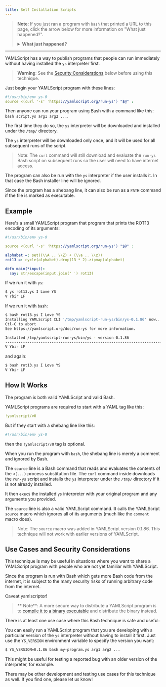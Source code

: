 ```yaml
---
title: Self Installation Scripts
---
```


<blockquote>

**Note**: If you just ran a program with `bash` that printed a URL
to this page, click the arrow below for more information on "What just
happened?".

<details><summary><strong>What just happened?</strong></summary>

If you are reading this you probably just ran a YAMLScript program with `bash`.
The first time you do that, the program installed the `ys` interpreter under the
`/tmp/` directory for you and then ran the program with it.
Subsequent runs of the program will use that installed `ys` interpreter.

You may continue to run the program this way, but there will be a slight delay
at the start each time while the `run-ys` auto-installer script is downloaded.

It is very easy to install the `ys` interpreter permanently on your system so
that you can run the program with `ys` instead of `bash`.

```bash
$ curl -s https://yamlscript.org/install-ys | bash
```

See the [YAMLScript Installation](/doc/install) page for more information.
</details>
</blockquote>

----

YAMLScript has a way to publish programs that people can run immediately without
having installed the `ys` interpreter first.

> **Warning**: See the [Security Considerations](
  #use-cases-and-security-considerations) below before using this technique.

Just begin your YAMLScript program with these lines:

```yaml
#!/usr/bin/env ys-0
source <(curl '-s' 'https://yamlscript.org/run-ys') "$@" :
```

Then anyone can run your program using Bash with a command like this:
`bash script.ys arg1 arg2 ...`.

The first time they do so, the `ys` interpreter will be downloaded and installed
under the `/tmp/` directory.

The `ys` interpreter will be downloaded only once, and it will be used for all
subsequent runs of the script.

> Note: The `curl` command will still download and evaluate the `run-ys` Bash
script on subsequent runs so the user will need to have internet access.

The program can also be run with the `ys` interpreter if the user installs it.
In that case the Bash installer line will be ignored.

Since the program has a shebang line, it can also be run as a `PATH` command
if the file is marked as executable.


## Example

Here's a small YAMLScript program that program that prints the ROT13 encoding of
its arguments:

```yaml
#!/usr/bin/env ys-0

source <(curl '-s' 'https://yamlscript.org/run-ys') "$@" :

alphabet =: set((\\A .. \\Z) + (\\a .. \\z))
rot13 =: cycle(alphabet).drop(13 * 2).zipmap(alphabet)

defn main(*input):
  say: str/escape(input.join(' ') rot13)
```

If we run it with `ys`:

```bash
$ ys rot13.ys I Love YS
V Ybir LF
```

If we run it with `bash`:

```bash
$ bash rot13.ys I Love YS
Installing YAMLScript CLI '/tmp/yamlscript-run-ys/bin/ys-0.1.86' now...
Ctl-C to abort
See https://yamlscript.org/doc/run-ys for more information.

Installed /tmp/yamlscript-run-ys/bin/ys - version 0.1.86
--------------------------------------------------------------------------------
V Ybir LF
```

and again:

```bash
$ bash rot13.ys I Love YS
V Ybir LF
```


## How It Works

The program is both valid YAMLScript and valid Bash.

YAMLScript programs are required to start with a YAML tag like this:

```yaml
!yamlscript/v0
```

But if they start with a shebang line like this:

```yaml
#!/usr/bin/env ys-0
```

then the `!yamlscript/v0` tag is optional.

When you run the program with `bash`, the shebang line is merely a comment and
ignored by Bash.

The `source` line is a Bash command that reads and evaluates the contents of the
`<(...)` process substitution file.
The `curl` command inside downloads the `run-ys` script and installs the `ys`
interpreter under the `/tmp/` directory if it is not already installed.

It then `exec`s the installed `ys` interpreter with your original program and
any arguments you provided.

The `source` line is also a valid YAMLScript command.
It calls the YAMLScript `source` macro which ignores all of its arguments (much
like the `comment` macro does).

> Note: The `source` macro was added in YAMLScript version 0.1.86.
This technique will not work with earlier versions of YAMLScript.


## Use Cases and Security Considerations

This technique is may be useful in situations where you want to share a
YAMLScript program with people who are not yet familiar with YAMLScript.

Since the program is run with Bash which gets more Bash code from the internet,
it is subject to the many security risks of running arbitrary code from the
internet.

Caveat yamlscriptor!

> ** Note**: A more secure way to distribute a YAMLScript program is to
[compile it to a binary executable](/doc/binary) and distribute the binary
instead.

There is at least one use case where this Bash technique is safe and useful:

You can easily run a YAMLScript program that you are developing with a
particular version of the `ys` interpreter without having to install it first.
Just use the `YS_VERSION` environment variable to specify the version you want:

```bash
$ YS_VERSION=0.1.86 bash my-program.ys arg1 arg2 ...
```

This might be useful for testing a reported bug with an older version of the
interpreter, for example.

There may be other development and testing use cases for this technique as well.
If you find one, please let us know!
